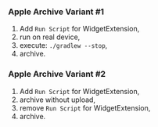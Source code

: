 ### Apple Archive Variant #1

1. Add `Run Script` for WidgetExtension,
2. run on real device,
3. execute: `./gradlew --stop`,
4. archive.

### Apple Archive Variant #2

1. Add `Run Script` for WidgetExtension,
2. archive without upload,
3. remove `Run Script` for WidgetExtension,
4. archive.
